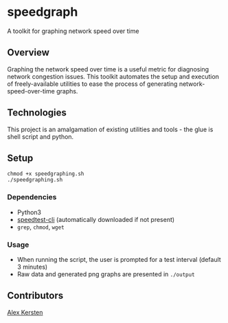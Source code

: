 # speedgraph
A toolkit for graphing network speed over time

## Overview

Graphing the network speed over time is a useful metric for diagnosing network congestion issues. This toolkit automates the setup and execution of freely-available utilities to ease the process of generating network-speed-over-time graphs.

## Technologies

This project is an amalgamation of existing utilities and tools - the glue is shell script and python.

## Setup

```
chmod +x speedgraphing.sh
./speedgraphing.sh
```

### Dependencies

* Python3
* [speedtest-cli](https://github.com/sivel/speedtest-cli) (automatically downloaded if not present)
* `grep`, `chmod`, `wget`

### Usage

* When running the script, the user is prompted for a test interval (default 3 minutes)
* Raw data and generated png graphs are presented in `./output`

## Contributors

[Alex Kersten](http://kersten.email)


